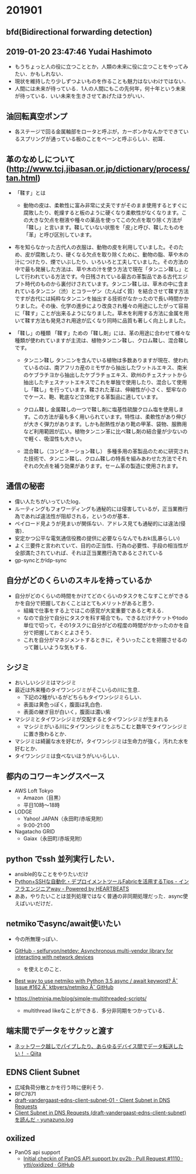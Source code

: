 # 201901

## bfd(Bidirectional forwarding detection)

## 2019-01-20 23:47:46 Yudai Hashimoto
- もうちょっと人の役に立つこととか，人類の未来に役に立つことをやってみたい．かもしれない．
- 現状を維持したり少しずつよいものを作ることも魅力はないわけではない．
- 人間には未来が待っている．1人の人間にもこの先何年，何十年という未来が待っている．いい未来を生きさせてあげたほうがいい．

## 油回転真空ポンプ
- 各ステージで回る金属軸部をロータと呼ぶが，カーボンかなんかでできているスプリングが通っている板のことをベーンと呼ぶらしい．初耳．

## 革のなめしについて(http://www.tcj.jibasan.or.jp/dictionary/process/tan.html)
- 「鞣す」とは
  - 動物の皮は、柔軟性に富み非常に丈夫ですがそのまま使用するとすぐに腐敗したり、乾燥すると板のように硬くなり柔軟性がなくなります。この大きな欠点を樹液や種々の薬品を使ってこの欠点を取り除く方法が「鞣し」と言います。鞣していない状態を「皮｣と呼び、鞣したものを「革」と呼び区別しています。

- 布を知らなかった古代人の衣服は、動物の皮を利用していました。そのため、皮が腐敗したり、硬くなる欠点を取り除くために、動物の脂、草や木の汁につけたり、煙でいぶしたり、いろいろと工夫していました。その方法の中で最も発展した方法は、草や木の汁を使う方法で現在「タンニン鞣し」として行われている方法です。今日残されている最古の革製品である古代エジプト時代のものから裏付けされています。タンニン鞣しは、草木の中に含まれているタンニン（渋）とコラーゲン（たんぱく質）を結合させて鞣す方法ですが古代には純粋なタンニンを抽出する技術がなかったので長い時間かかりました。その後、化学の進歩により改良され種々の用途にしたがって容易に「鞣す」ことが出来るようになりました。草木を利用する方法に金属を用いて鞣す方法も発見され用途が広くなり同時に品質も著しく向上しました。

- 「鞣し」の種類
「鞣す」ための「鞣し剤」には、革の用途に合わせて様々な種類が使われていますが主流は、植物タンニン鞣し、クロム鞣し、混合鞣しです。
  - タンニン鞣し
    タンニンを含んでいる植物は多数ありますが現在、使われているのは、南アフリカ産のミモザから抽出したワットルエキス、南米のケブラチヨから抽出したケブラチョエキス、欧州のチェスナットから抽出したチェスナットエキスでこれを単独で使用したり、混合して使用し「鞣し」を行っています。鞣された革は、伸縮性が小さく、堅牢なのでケース、鞄、靴底など立体化する革製品に適しています。

  - クロム鞣し
    金属鞣しの一つで鞣し剤に塩基性硫酸クロム塩を使用します。この方法が最も多く用いられています。特性は、柔軟性があり伸びが大きく弾力があります。しかも耐熱性があり靴の甲革、袋物、服飾用など利用範囲が広い。植物タンニン革に比べ鞣し剤の結合量が少ないので軽く、吸湿性も大きい。

  - 混合鞣し（コンビネーション鞣し）
    多種多用の革製品のために研究された技術で、タンニン鞣し、クロム鞣しの特長を組みあわせた方法でそれぞれの欠点を補う効果があります。セーム革の製造に使用されます。

## 通信の秘密
- 偉い人たちがいっていたlog．
- ルーティングもフォワーディングも通秘的には侵害しているが，正当業務行為であれば違法性が阻却される，というのが基本．
- ペイロード見ようが見まいが関係ない．アドレス見ても通秘的には違法(侵害)．
- 安定かつ公平な電気通信役務の提供に必要ならなんでもおk(乱暴らしい)
- よく三要件と言われていて、目的の正当性、行為の必要性、手段の相当性が全部満たされていれば、それは正当業務行為であるとされている
- gp-syncとかldp-sync

## 自分がどのくらいのスキルを持っているか
- 自分がどのくらいの時間をかけてどのくらいのタスクをこなすことができるかを自分で把握しておくことはとてもメリットがあると思う．
  - 組織で仕事をする上ではこの感覚が大変重要であると考える．
  - なので自分で自分にタスクを科す場合でも，できるだけチケットやtodo単位で切って，その1タスクに自分がどの程度の時間がかかったのかを自分で把握しておくとよさそう．
  - これを自分がマネジメントするときに，そういったことを把握させるのって難しいような気もする．

## シジミ
- おいしいシジミはマシジミ
- 最近は外来種のタイワンシジミがそこいらの川に生息．
  - 下記の2種がいるがどちらもタイワンシジミらしい．
  - 表面は黄色っぽく，腹面は乳白色．
  - 表面の継ぎ目が白いく，腹面は濃い紫
- マシジミとタイワンシジミが交配するとタイワンシジミが生まれる
  - マシジミがいる川にタイワンシジミをぶちこむと数年でタイワンシジミに置き換わるとか．
- マシジミは綺麗な水を好むが，タイワンシジミは生命力が強く，汚れた水を好むとか．
- タイワンシジミは食べないほうがいいらしい．

## 都内のコワーキングスペース
- AWS Loft Tokyo
  - Amazon（目黒）
  - 平日10時～18時
- LODGE
  - Yahoo! JAPAN（永田町/赤坂見附）
  - 9:00-21:00
- Nagatacho GRID
  - Gaiax（永田町/赤坂見附）

## python でssh 並列実行したい．
- ansible的なことをやりたいだけ
- [Python+SSHな自動化・デプロイメントツールFabricを活用するTips - インフラエンジニアway - Powered by HEARTBEATS](https://heartbeats.jp/hbblog/2015/07/pythonsshfabric13tips.html)
- ああ，やりたいことは並列処理ではなく普通の非同期処理だった．async使えばいいだけだ．

## netmikoでasync/await使いたい
- 今の所無理っぽい．
- [GitHub - selfuryon/netdev: Asynchronous multi-vendor library for interacting with network devices](https://github.com/selfuryon/netdev)
  - を使えとのこと．
- [Best way to use netmiko with Python 3.5 async / await keyword? Âˇ Issue #162 Âˇ ktbyers/netmiko Âˇ GitHub](https://github.com/ktbyers/netmiko/issues/162)

- https://netninja.me/blog/simple-multithreaded-scripts/
  - multithread likeなことができる．多分非同期をつかっている．

## 端末間でデータをサクッと渡す
- [ネットワーク越しでパイプしたり、あらゆるデバイス間でデータ転送したい！ - Qiita](https://qiita.com/nwtgck/items/78309fc529da7776cba0)

## EDNS Client Subnet
- 広域負荷分散とかを行う時に便利そう．
- RFC7871
- [draft-vandergaast-edns-client-subnet-01 - Client Subnet in DNS Requests](https://tools.ietf.org/html/draft-vandergaast-edns-client-subnet-01)
- [Client Subnet in DNS Requests (draft-vandergaast-edns-client-subnet) を読んだ - yunazuno.log](http://yunazuno.hatenablog.com/entry/2014/08/17/205248)

## oxilized
- PanOS api support
  - [Initial checkin of PanOS API support by pv2b · Pull Request #1110 · ytti/oxidized · GitHub](https://github.com/ytti/oxidized/pull/1110/commits/2054ce871b8abdc35c141cbfed797759ed61a468)
